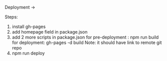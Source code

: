 Deployment ->

Steps:

1. install gh-pages
2. add homepage field in package.json
3. add 2 more scripts in package.json
   for pre-deployment : npm run build
   for deployment: gh-pages -d build
   Note: it should have link to remote git repo
4. npm run deploy
